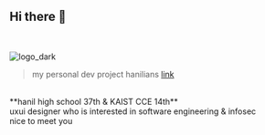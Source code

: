 ## Hi there 👋
<br>

![logo_dark](https://github.com/user-attachments/assets/5a6bd8ff-4112-48ed-8c02-2a7044aaf267)
> my personal dev project hanilians [link](<https://www.hanilians.xyz/>)
<br>
**hanil high school 37th & KAIST CCE 14th** <br> uxui designer who is interested in software engineering & infosec <br> nice to meet you

<!--
**studioayo/studioayo** is a ✨ _special_ ✨ repository because its `README.md` (this file) appears on your GitHub profile.

Here are some ideas to get you started:

- 🔭 I’m currently working on ...
- 🌱 I’m currently learning ...
- 👯 I’m looking to collaborate on ...
- 🤔 I’m looking for help with ...
- 💬 Ask me about ...
- 📫 How to reach me: ...
- 😄 Pronouns: ...
- ⚡ Fun fact: ...
-->
